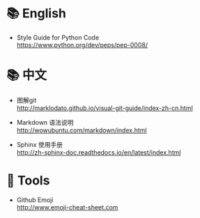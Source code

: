 :books: English 
========

- Style Guide for Python Code  
    https://www.python.org/dev/peps/pep-0008/

:books: 中文
=========

- 图解git  
    http://marklodato.github.io/visual-git-guide/index-zh-cn.html

- Markdown 语法说明  
    http://wowubuntu.com/markdown/index.html

- Sphinx 使用手册  
    http://zh-sphinx-doc.readthedocs.io/en/latest/index.html

:hammer: Tools
=======

- Github Emoji  
    http://www.emoji-cheat-sheet.com
